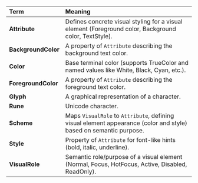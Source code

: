 | Term | Meaning |
|:-----|:--------|
| **Attribute** | Defines concrete visual styling for a visual element (Foreground color, Background color, TextStyle). |
| **BackgroundColor** | A property of `Attribute` describing the background text color. |
| **Color** | Base terminal color (supports TrueColor and named values like White, Black, Cyan, etc.). |
| **ForegroundColor** | A property of `Attribute` describing the foreground text color. |
| **Glyph** | A graphical representation of a character. |
| **Rune** | Unicode character. |
| **Scheme** | Maps `VisualRole` to `Attribute`, defining visual element appearance (color and style) based on semantic purpose. |
| **Style** | Property of `Attribute` for font-like hints (bold, italic, underline). |
| **VisualRole** | Semantic role/purpose of a visual element (Normal, Focus, HotFocus, Active, Disabled, ReadOnly). |